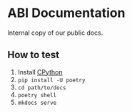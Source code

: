 # ABI Documentation

Internal copy of our public docs.

## How to test

1. Install [CPython](https://python.org)
1. `pip install -U poetry`
1. `cd path/to/docs`
1. `poetry shell`
1. `mkdocs serve`